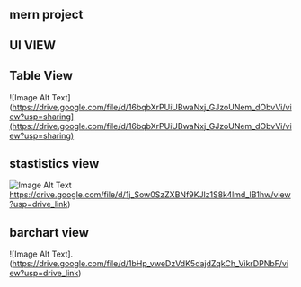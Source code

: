 ## mern project 


## UI VIEW 

## Table View 

![Image Alt Text](https://drive.google.com/file/d/16bqbXrPUiUBwaNxj_GJzoUNem_dObvVi/view?usp=sharing](https://drive.google.com/file/d/16bqbXrPUiUBwaNxj_GJzoUNem_dObvVi/view?usp=sharing)

## stastistics view 
![Image Alt Text](https://drive.google.com/file/d/1j_Sow0SzZXBNf9KJlz1S8k4lmd_lB1hw/view?usp=drive_link)https://drive.google.com/file/d/1j_Sow0SzZXBNf9KJlz1S8k4lmd_lB1hw/view?usp=drive_link)

## barchart view
![Image Alt Text].(https://drive.google.com/file/d/1bHp_vweDzVdK5dajdZqkCh_VikrDPNbF/view?usp=drive_link)
